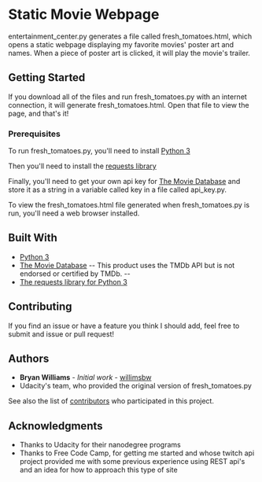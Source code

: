 # Static Movie Webpage

entertainment_center.py generates a file called fresh_tomatoes.html, which
opens a static webpage displaying my favorite movies' poster art and names. When
a piece of poster art is clicked, it will play the movie's trailer.

## Getting Started

If you download all of the files and run fresh_tomatoes.py with an internet
connection, it will generate fresh_tomatoes.html. Open that file to view the
page, and that's it!

### Prerequisites

To run fresh_tomatoes.py, you'll need to install [Python 3](https://www.python.org/ftp/python/3.6.5/python-3.6.5.exe)

Then you'll need to install the [requests library](http://docs.python-requests.org/en/latest/user/install/#install)

Finally, you'll need to get your own api key for [The Movie Database](https://www.themoviedb.org/settings/api)
and store it as a string in a variable called key in a file called api_key.py.

To view the fresh_tomatoes.html file generated when fresh_tomatoes.py is run,
you'll need a web browser installed.

## Built With

* [Python 3](https://docs.python.org/3/)
* [The Movie Database](https://www.themoviedb.org)
-- This product uses the TMDb API but is not endorsed or certified by TMDb. --
* [The requests library for Python 3](http://docs.python-requests.org/en/latest/user/quickstart/)


## Contributing

If you find an issue or have a feature you think I should add, feel free to submit
and issue or pull request!

## Authors

* **Bryan Williams** - *Initial work* - [willimsbw](https://github.com/willimsbw)
* Udacity's team, who provided the original version of fresh_tomatoes.py

See also the list of [contributors](https://github.com/willimsbw/movie-website/graphs/contributors)
who participated in this project.

## Acknowledgments

* Thanks to Udacity for their nanodegree programs
* Thanks to Free Code Camp, for getting me started and whose twitch api project
  provided me with some previous experience using REST api's and an idea for how
  to approach this type of site

